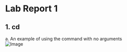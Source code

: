# Lab Report 1

## 1. cd <br />
a. An example of using the command with no arguments <br />
![Image]()






